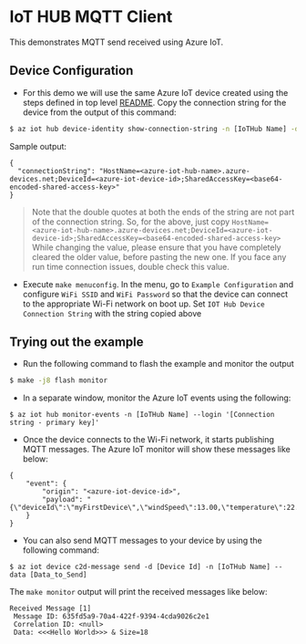 # IoT HUB MQTT Client

This demonstrates MQTT send received using Azure IoT.

## Device Configuration
- For this demo we will use the same Azure IoT device created using the steps defined in top level [README](../../README.md#creating-an-azure-iot-device). Copy the connection string for the device from the output of this command:

``` bash
$ az iot hub device-identity show-connection-string -n [IoTHub Name] -d [Device ID]
```

Sample output:
```
{
  "connectionString": "HostName=<azure-iot-hub-name>.azure-devices.net;DeviceId=<azure-iot-device-id>;SharedAccessKey=<base64-encoded-shared-access-key>"
}
```
> Note that the double quotes at both the ends of the string are not part of the connection string. So, for the above, just copy `HostName=<azure-iot-hub-name>.azure-devices.net;DeviceId=<azure-iot-device-id>;SharedAccessKey=<base64-encoded-shared-access-key>`
> While changing the value, please ensure that you have completely cleared the older value, before pasting the new one. If you face any run time connection issues, double check this value.


- Execute `make menuconfig`. In the menu, go to `Example Configuration` and configure `WiFi SSID` and `WiFi Password` so that the device can connect to the appropriate Wi-Fi network on boot up. Set `IOT Hub Device Connection String` with the string copied above

## Trying out the example

- Run the following command to flash the example and monitor the output

``` bash
$ make -j8 flash monitor
```

- In a separate window, monitor the Azure IoT events using the following:

```
$ az iot hub monitor-events -n [IoTHub Name] --login '[Connection string - primary key]'
```

- Once the device connects to the Wi-Fi network, it starts publishing MQTT messages. The Azure IoT monitor will show these messages like below:

```
{
    "event": {
        "origin": "<azure-iot-device-id>",
        "payload": "{\"deviceId\":\"myFirstDevice\",\"windSpeed\":13.00,\"temperature\":22.00,\"humidity\":67.00}"
    }
}
```

- You can also send MQTT messages to your device by using the following command:

```
$ az iot device c2d-message send -d [Device Id] -n [IoTHub Name] --data [Data_to_Send]
```
The `make monitor` output will print the received messages like below:

```
Received Message [1]
 Message ID: 635fd5a9-70a4-422f-9394-4cda9026c2e1
 Correlation ID: <null>
 Data: <<<Hello World>>> & Size=18
```



